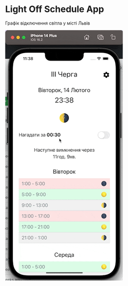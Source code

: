 # Light Off Schedule App

Графік відключення світла у місті Львів

![Demo](https://raw.githubusercontent.com/dimaportenko/light-off-schedule/master/docs/demo.gif)

